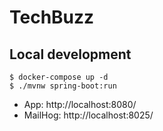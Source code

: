 # TechBuzz

## Local development

```shell
$ docker-compose up -d
$ ./mvnw spring-boot:run
```

* App: http://localhost:8080/
* MailHog: http://localhost:8025/
